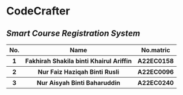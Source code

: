 # CodeCrafter
## **_Smart Course Registration System_**
<table>
  <tr>
    <th>No.</th>
    <th>Name</th>
    <th>No.matric</th>
  </tr>
  <tr>
    <th>1</th>
    <th>Fakhirah Shakila binti Khairul Ariffin</th>
    <th>A22EC0158</th>
  </tr>
  <tr>
    <th>2</th>
    <th>Nur Faiz Haziqah Binti Rusli</th>
    <th>A22EC0096</th>
  </tr>
  <tr>
    <th>3</th>
    <th>Nur Aisyah Binti Baharuddin</th>
    <th>A22EC0240</th>
  </tr>
  <tr>
    
  </tr>
</table>

